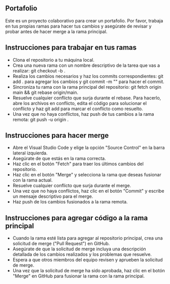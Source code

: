 ## Portafolio
Este es un proyecto colaborativo para crear un portafolio. Por favor, trabaja en tus propias ramas para hacer tus cambios y asegúrate de revisar y probar antes de hacer merge a la rama principal.

## Instrucciones para trabajar en tus ramas
- Clona el repositorio a tu máquina local.
- Crea una nueva rama con un nombre descriptivo de la tarea que vas a realizar: git checkout -b <nombre-de-tu-rama>.
- Realiza los cambios necesarios y haz los commits correspondientes: git add . para agregar los cambios y git commit -m "<mensaje-del-commit>" para hacer el commit.
- Sincroniza tu rama con la rama principal del repositorio: git fetch origin main && git rebase origin/main.
- Resuelve cualquier conflicto que surja durante el rebase. Para hacerlo, abre los archivos en conflicto, edita el código para solucionar el conflicto y haz git add <archivo> para marcar el conflicto como resuelto.
- Una vez que no haya conflictos, haz push de tus cambios a la rama remota: git push -u origin <nombre-de-tu-rama>.

 ## Instrucciones para hacer merge
- Abre el Visual Studio Code y elige la opción "Source Control" en la barra lateral izquierda.
- Asegúrate de que estás en la rama correcta.
- Haz clic en el botón "Fetch" para traer los últimos cambios del repositorio.
- Haz clic en el botón "Merge" y selecciona la rama que deseas fusionar con la rama actual.
- Resuelve cualquier conflicto que surja durante el merge.
- Una vez que no haya conflictos, haz clic en el botón "Commit" y escribe un mensaje descriptivo para el merge.
- Haz push de los cambios fusionados a la rama remota.

 ## Instrucciones para agregar código a la rama principal
- Cuando la rama esté lista para agregar al repositorio principal, crea una solicitud de merge ("Pull Request") en GitHub.
- Asegúrate de que la solicitud de merge incluya una descripción detallada de los cambios realizados y los problemas que resuelve.
- Espera a que otros miembros del equipo revisen y aprueben la solicitud de merge.
- Una vez que la solicitud de merge ha sido aprobada, haz clic en el botón "Merge" en GitHub para fusionar la rama con la rama principal.

